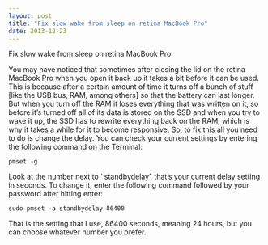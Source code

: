 ```yaml
---
layout: post
title: "Fix slow wake from sleep on retina MacBook Pro"
date: 2013-12-23
---
```


Fix slow wake from sleep on retina MacBook Pro

You may have noticed that sometimes after closing the lid on the retina MacBook Pro when you open it back up it takes a bit before it can be used. This is because after a certain amount of time it turns off a bunch of stuff [like the USB bus, RAM, among others] so that the battery can last longer. But when you turn off the RAM it loses everything that was written on it, so before it’s turned off all of its data is stored on the SSD and when you try to wake it up, the SSD has to rewrite everything back on the RAM, which is why it takes a while for it to become responsive. So, to fix this all you need to do is change the delay. You can check your current settings by entering the following command on the Terminal:

	pmset -g

Look at the number next to ‘ standbydelay’, that’s your current delay setting in seconds. To change it, enter the following command followed by your password after hitting enter:

	sudo pmset -a standbydelay 86400

That is the setting that I use, 86400 seconds, meaning 24 hours, but you can choose whatever number you prefer.